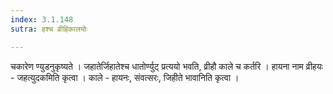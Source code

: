 ```yaml
---
index: 3.1.148
sutra: हश्च व्रीहिकालयोः

---
```

चकारेण ण्युडनुकृष्यते । जहातेर्जिहातेश्च धातोर्ण्युट् प्रत्ययो भवति, व्रीहौ काले च कर्तरि । हायना नाम व्रीहयः - जहत्युदकमिति कृत्वा । काले - हायनः, संवत्सरः, जिहीते भावानिति कृत्वा ।